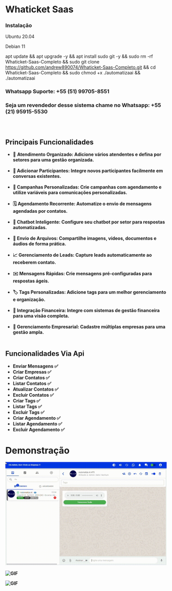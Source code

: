 
<h1>Whaticket Saas</h1>

<h3>Instalação</h3>

<p>Ubuntu 20.04</p>
<p>Debian 11</p>

apt update && apt upgrade -y && apt install sudo git -y && sudo rm -rf Whaticket-Saas-Completo && sudo git clone https://github.com/andrew890074/Whaticket-Saas-Completo.git && cd Whaticket-Saas-Completo && sudo chmod +x ./automatizaai && ./automatizaai

<h3>Whatsapp Suporte: +55 (51) 99705-8551<h3>

<h3>Seja um revendedor desse sistema chame no Whatsapp: +55 (21) 95915-5530<h3>

<br/>

## Principais Funcionalidades

- 🌟 <strong>Atendimento Organizado:<strong> Adicione vários atendentes e defina por setores para uma gestão organizada.<br><br>
- 📲 <strong>Adicionar Participantes:<strong> Integre novos participantes facilmente em conversas existentes.<br><br>
- 📢 <strong>Campanhas Personalizadas:<strong> Crie campanhas com agendamento e utilize variáveis para comunicações personalizadas.<br><br>
- 🗓️ <strong>Agendamento Recorrente:<strong> Automatize o envio de mensagens agendadas por contatos.<br><br>
- 🤖 <strong>Chatbot Inteligente:<strong> Configure seu chatbot por setor para respostas automatizadas.<br><br>
- 📁 <strong>Envio de Arquivos:<strong> Compartilhe imagens, vídeos, documentos e áudios de forma prática.<br><br>
- 📈 <strong>Gerenciamento de Leads:<strong> Capture leads automaticamente ao receberem contato.<br><br>
- ✉️ <strong>Mensagens Rápidas:<strong> Crie mensagens pré-configuradas para respostas ágeis.<br><br>
- 🏷️ <strong>Tags Personalizadas:<strong> Adicione tags para um melhor gerenciamento e organização.<br><br>
- 💼 <strong>Integração Financeira: Integre com<strong> sistemas de gestão financeira para uma visão completa.<br><br>
- 🏢 <strong>Gerenciamento Empresarial:<strong> Cadastre múltiplas empresas para uma gestão ampla.<br><br>

## Funcionalidades Via Api

- Enviar Mensagens ✅
- Criar Empresas ✅
- Criar Contatos ✅
- Listar Contatos ✅
- Atualizar Contatos ✅
- Excluir Contatos ✅
- Criar Tags ✅
- Listar Tags ✅
- Excluir Tags ✅
- Criar Agendamento ✅
- Listar Agendamento ✅
- Excluir Agendamento ✅


<h1>Demonstração</h1>

![GIF](demonstração/transcrição.gif)

![GIF](demonstração/video2.gif)

![GIF](demonstração/video1.gif)